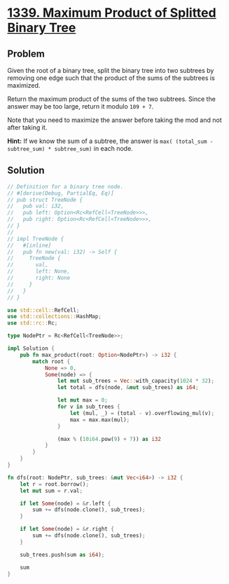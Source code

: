 # [1339. Maximum Product of Splitted Binary Tree](https://leetcode.com/problems/maximum-product-of-splitted-binary-tree/)

## Problem

Given the root of a binary tree, split the binary tree into two subtrees by
removing one edge such that the product of the sums of the subtrees is
maximized.

Return the maximum product of the sums of the two subtrees. Since the answer may
be too large, return it modulo `109 + 7`.

Note that you need to maximize the answer before taking the mod and not after
taking it.

**Hint:** If we know the sum of a subtree, the answer
is `max( (total_sum - subtree_sum) * subtree_sum)` in each node.

## Solution

```rust
// Definition for a binary tree node.
// #[derive(Debug, PartialEq, Eq)]
// pub struct TreeNode {
//   pub val: i32,
//   pub left: Option<Rc<RefCell<TreeNode>>>,
//   pub right: Option<Rc<RefCell<TreeNode>>>,
// }
// 
// impl TreeNode {
//   #[inline]
//   pub fn new(val: i32) -> Self {
//     TreeNode {
//       val,
//       left: None,
//       right: None
//     }
//   }
// }

use std::cell::RefCell;
use std::collections::HashMap;
use std::rc::Rc;

type NodePtr = Rc<RefCell<TreeNode>>;

impl Solution {
    pub fn max_product(root: Option<NodePtr>) -> i32 {
        match root {
            None => 0,
            Some(node) => {
                let mut sub_trees = Vec::with_capacity(1024 * 32);
                let total = dfs(node, &mut sub_trees) as i64;

                let mut max = 0;
                for v in sub_trees {
                    let (mul, _) = (total - v).overflowing_mul(v);
                    max = max.max(mul);
                }

                (max % (10i64.pow(9) + 7)) as i32
            }
        }
    }
}

fn dfs(root: NodePtr, sub_trees: &mut Vec<i64>) -> i32 {
    let r = root.borrow();
    let mut sum = r.val;

    if let Some(node) = &r.left {
        sum += dfs(node.clone(), sub_trees);
    }

    if let Some(node) = &r.right {
        sum += dfs(node.clone(), sub_trees);
    }

    sub_trees.push(sum as i64);

    sum
}
```